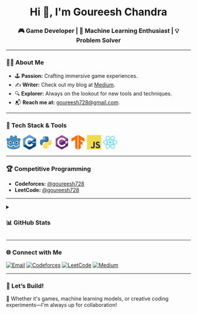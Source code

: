 

<h1 align="center">Hi 👾, I'm Goureesh Chandra</h1>
<h3 align="center">🎮 Game Developer | 🤖 Machine Learning Enthusiast | 💡 Problem Solver</h3>



---

### 👨‍💻 About Me
- 🕹️ **Passion:** Crafting immersive game experiences.  
- ✍️ **Writer:** Check out my blog at [Medium](https://medium.com/@goureesh728).  
- 🔍 **Explorer:** Always on the lookout for new tools and techniques.
- 📬 **Reach me at:** [goureesh728@gmail.com](mailto:goureesh728@gmail.com).  

---

### 🔧 Tech Stack & Tools
<p align="left">
  <img src="https://raw.githubusercontent.com/devicons/devicon/master/icons/godot/godot-original.svg" alt="Godot" width="40" height="40" />
  <img src="https://raw.githubusercontent.com/devicons/devicon/master/icons/cplusplus/cplusplus-original.svg" alt="C++" width="40" height="40" />
  <img src="https://raw.githubusercontent.com/devicons/devicon/master/icons/python/python-original.svg" alt="Python" width="40" height="40" />
  <img src="https://raw.githubusercontent.com/devicons/devicon/master/icons/csharp/csharp-original.svg" alt="C#" width="40" height="40" />
  <img src="https://raw.githubusercontent.com/devicons/devicon/master/icons/tensorflow/tensorflow-original.svg" alt="TensorFlow" width="40" height="40" />
  <img src="https://raw.githubusercontent.com/devicons/devicon/master/icons/javascript/javascript-original.svg" alt="JavaScript" width="40" height="40" />
  <img src="https://raw.githubusercontent.com/devicons/devicon/master/icons/react/react-original.svg" alt="React" width="40" height="40" />
</p>

---

### 🏆 Competitive Programming
- **Codeforces:** [@goureesh728](https://codeforces.com/profile/goureesh728)  
- **LeetCode:** [@goureesh728](https://leetcode.com/u/goureesh728/)

---

<details> <summary> <h3> 📊 GitHub Stats</h3> </summary>
  <p align="left"> <img src="https://github-readme-stats.vercel.app/api/top-langs/?username=herogo3241&layout=donut&theme=merko" alt="Top Languages" /> </p>
  [![Herogo3241's GitHub | Languages Over Time](https://stats.quira.sh/Herogo3241/languages-over-time?theme=dark)](https://quira.sh?utm_source=widgets&utm_campaign=Herogo3241)
  <p align="left"> <img src="https://github-readme-stats.vercel.app/api?username=herogo3241&show_icons=true&theme=merko" alt="GitHub Stats" /> </p> 
  <p align="left"> <img src="https://github-readme-streak-stats.herokuapp.com/?user=herogo3241&theme=merko" alt="GitHub Streak" /> </p> </details>

---

### 🌐 Connect with Me
<p align="left">
  <a href="mailto:goureesh728@gmail.com"><img src="https://img.shields.io/badge/-Email-red?style=for-the-badge&logo=gmail&logoColor=white" alt="Email" /></a>
  <a href="https://codeforces.com/profile/goureesh728" target="_blank"><img src="https://img.shields.io/badge/Codeforces-1f8acb?style=for-the-badge&logo=codeforces&logoColor=white" alt="Codeforces" /></a>
  <a href="https://leetcode.com/u/goureesh728/" target="_blank"><img src="https://img.shields.io/badge/LeetCode-orange?style=for-the-badge&logo=leetcode&logoColor=white" alt="LeetCode" /></a>
  <a href="https://medium.com/@goureesh728" target="_blank"><img src="https://img.shields.io/badge/Medium-black?style=for-the-badge&logo=medium&logoColor=white" alt="Medium" /></a>
</p>

---

### 🎯 Let’s Build!
🚀 Whether it's games, machine learning models, or creative coding experiments—I'm always up for collaboration!  

